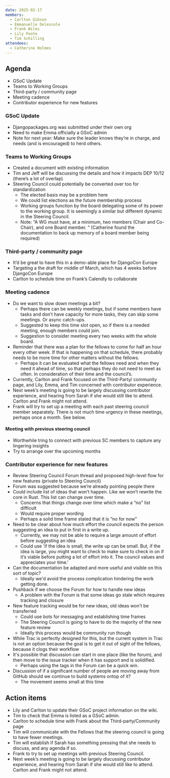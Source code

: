 ```yaml
---
date: 2025-02-17
members:
  - Carlton Gibson
  - Emmanuelle Delescole
  - Frank Wiles
  - Lily Foote
  - Tim Schilling
attendees:
  - Catherine Holmes
---
```


## Agenda

- GSoC Update
- Teams to Working Groups
- Third-party / community page
- Meeting cadence
- Contributor experience for new features


### GSoC Update

- Djangopackages.org was submitted under their own org
- Need to make Emma officially a GSoC admin
- Note for next year: Make sure the leader knows they’re in charge, and needs (and is encouraged) to herd others. 


### Teams to Working Groups

- Created a document with existing information
- Tim and Jeff will be discussing the details and how it impacts DEP 10/12 (there’s a lot of overlap)
- Steering Council could potentially be converted over too for standardization
  - The elected basis may be a problem here
  - We could list elections as the future membership process
  - Working groups function by the board delegating some of its power to the working group. It is seemingly a similar but different dynamic in the Steering Council.
  - Note: “A WG must have, at a minimum, two members (Chair and Co-Chair), and one Board member. “ (Catherine found the documentation to back up memory of a board member being required)


### Third-party / community page

- It’d be great to have this in a demo-able place for DjangoCon Europe
- Targeting a the draft for middle of March, which has 4 weeks before DjangoCon Europe 
- Carlton to schedule time on Frank’s Calendly to collaborate

### Meeting cadence

- Do we want to slow down meetings a bit?
  - Perhaps there can be weekly meetings, but if some members have tasks and don’t have capacity for more tasks, they can skip some meetings. Or async catch-ups.
  - Suggested to keep this time slot open, so if there is a needed meeting, enough members could join.
  - Suggestion to consider meeting every two weeks with the whole board.
- Reminder that there was a plan for the fellows to come for half an hour every other week. If that is happening on that schedule, there probably needs to be more time for other matters without the fellows.
  - Perhaps it can be evaluated what the fellows need and when they need it ahead of time, so that perhaps they do not need to meet as often. In consideration of their time and the council’s.
- Currently, Carlton and Frank focused on the Third-Party/ community page, and Lily, Emma, and Tim concerned with contributor experience.
- Next week’s meeting is going to be largely discussing contributor experience, and hearing from Sarah if she would still like to attend. Carlton and Frank might not attend.
- Frank will try to set up a meeting with each past steering council member separately. There is not much time urgency in these meetings, perhaps once a month. See below.


#### Meeting with previous steering council

- Worthwhile tring to connect with previous SC members to capture any lingering insights
- Try to arrange over the upcoming months

### Contributor experience for new features

- Review Steering Council Forum thread and proposed high-level flow for new features (private to Steering Council)
- Forum was suggested because we’re already pointing people there
- Could include list of ideas that won’t happen. Like we won’t rewrite the core in Rust. This list can change over time.
  - Concerns that things change over time which make a “no” list difficult
  - Would require proper wording
  - Perhaps a solid time frame stated that it is “no for now”
- Need to be clear about how much effort the council expects the person suggesting an idea to put in first in a write up.
  - Currently, we may not be able to require a large amount of effort before suggesting an idea
  - Could use 'if the idea is small, the write up can be small. But, if the idea is large, you might want to check to make sure to check in on if it’s viable before putting a lot of effort into it. The council values and appreciates your time.'
- Can the documentation be adapted and more useful and visible on this sort of topic?
  - Ideally we'd avoid the process complication hindering the work getting done.
- Pushback if we choose the Forum for how to handle new ideas
  - A problem with the Forum is that some ideas go stale which requires tracking and closure
- New feature tracking would be for new ideas, old ideas won't be transferred
  - Could use bots for messaging and establishing time frames
  - The Steering Council is going to have to do the majority of the new feature review
  - Ideally this process would be community run though
- While Trac is perfectly designed for this, but the current system in Trac is not an option because the goal is to get it out of sight of the fellows, because it clogs their workflow
- It's possible that discussion can start in one place (like the forum), and then move to the issue tracker when it has support and is solidified.
  - Perhaps using the tags in the Forum can be a quick win.
- Discussion of if a significant number of people are moving away from GitHub should we continue to build systems ontop of it?
  - The movement seems small at this time


## Action items

- Lily and Carlton to update their GSoC project information on the wiki.
- Tim to check that Emma is listed as a GSoC admin.
- Carlton to schedule time with Frank about the Third-party/Community page
- Tim will communicate with the Fellows that the steering council is going to have fewer meetings.
- Tim will establish if Sarah has something pressing that she needs to discuss, and any agenda if so.
- Frank to try to set up meetings with previous Steering Council.
- Next week’s meeting is going to be largely discussing contributor experience, and hearing from Sarah if she would still like to attend. Carlton and Frank might not attend.

